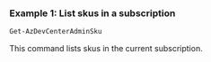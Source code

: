 ### Example 1: List skus in a subscription
```powershell
Get-AzDevCenterAdminSku
```
This command lists skus in the current subscription.